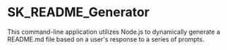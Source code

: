 # SK_README_Generator
This command-line application utilizes Node.js to dynamically generate a README.md file based on a user's response to a series of prompts. 

